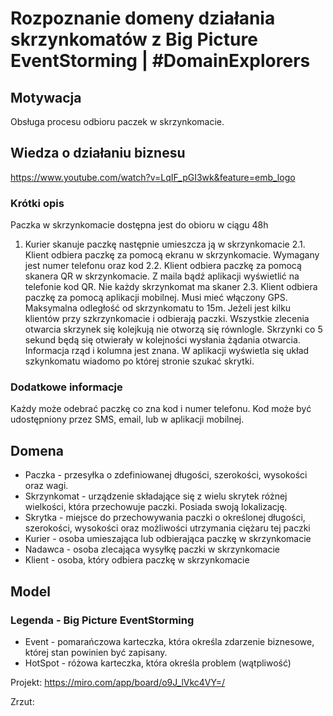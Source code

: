# Rozpoznanie domeny działania skrzynkomatów z Big Picture EventStorming | #DomainExplorers

## Motywacja
Obsługa procesu odbioru paczek w skrzynkomacie. 

## Wiedza o działaniu biznesu
https://www.youtube.com/watch?v=LqIF_pGI3wk&feature=emb_logo

### Krótki opis
Paczka w skrzynkomacie dostępna jest do obioru w ciągu 48h
1. Kurier skanuje paczkę następnie umieszcza ją w skrzynkomacie
2.1. Klient odbiera paczkę za pomocą ekranu w skrzynkomacie. Wymagany jest numer telefonu oraz kod
2.2. Klient odbiera paczkę za pomocą skanera QR w skrzynkomacie. Z maila bądź aplikacji wyświetlić na telefonie kod QR. Nie każdy skrzynkomat ma skaner
2.3. Klient odbiera paczkę za pomocą aplikacji mobilnej. Musi mieć włączony GPS. Maksymalna odległość od skrzynkomatu to 15m. Jeżeli jest kilku klientów przy szkrzynkomacie i odbierają paczki. Wszystkie zlecenia otwarcia skrzynek się kolejkują nie otworzą się równlogle. Skrzynki co 5 sekund będą się otwierały w kolejności wysłania żądania otwarcia.
Informacja rząd i kolumna jest znana. W aplikacji wyświetla się układ szkynkomatu wiadomo po której stronie szukać skrytki.

### Dodatkowe informacje
Każdy może odebrać paczkę co zna kod i numer telefonu.
Kod może być udostępniony przez SMS, email, lub w aplikacji mobilnej.

## Domena
- Paczka - przesyłka o zdefiniowanej długości, szerokości, wysokości oraz wagi.
- Skrzynkomat - urządzenie składające się z wielu skrytek różnej wielkości, która przechowuje paczki. Posiada swoją lokalizację.
- Skrytka - miejsce do przechowywania paczki o określonej długości, szerokości, wysokości oraz możliwości utrzymania ciężaru tej paczki
- Kurier - osoba umieszająca lub odbierająca paczkę w skrzynkomacie
- Nadawca - osoba zlecająca wysyłkę paczki w skrzynkomacie
- Klient - osoba, który odbiera paczkę w skrzynkomacie


## Model
### Legenda - Big Picture EventStorming
- Event  - pomarańczowa karteczka, która określa zdarzenie biznesowe, której stan powinien być zapisany.
- HotSpot - różowa karteczka, która określa problem (wątpliwość)

Projekt:
https://miro.com/app/board/o9J_lVkc4VY=/

Zrzut:
